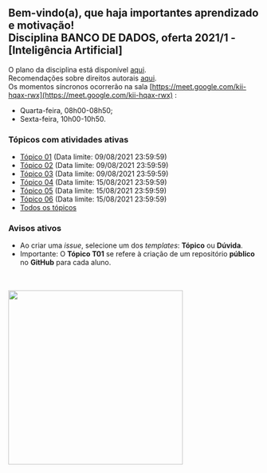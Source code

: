 ## Bem-vindo(a), que haja importantes aprendizado e motivação!<br> Disciplina **BANCO DE DADOS**, oferta 2021/1 - [Inteligência Artificial]

O plano da disciplina está disponível [aqui](./media/bd-2021-1-bia-plano.pdf).<br>
Recomendações sobre direitos autorais [aqui](./media/recomendacao-prograd.pdf).<br>
Os momentos síncronos ocorrerão na sala [https://meet.google.com/kii-hqax-rwx](https://meet.google.com/kii-hqax-rwx) :
- Quarta-feira, 08h00-08h50;
- Sexta-feira, 10h00-10h50.



### Tópicos com atividades ativas

- [Tópico 01](./topicos/topico-01.md) (Data limite: 09/08/2021 23:59:59)<br>
- [Tópico 02](./topicos/topico-02.md) (Data limite: 09/08/2021 23:59:59)<br>
- [Tópico 03](./topicos/topico-03.md) (Data limite: 09/08/2021 23:59:59)<br>
- [Tópico 04](./topicos/topico-04.md) (Data limite: 15/08/2021 23:59:59)<br>
- [Tópico 05](./topicos/topico-05.md) (Data limite: 15/08/2021 23:59:59)<br>
- [Tópico 06](./topicos/topico-06.md) (Data limite: 15/08/2021 23:59:59)<br>
- [Todos os tópicos](topicos/topicos.md)

### Avisos ativos

- Ao criar uma *issue*, selecione um dos *templates*: **Tópico** ou **Dúvida**.
- Importante: O **Tópico T01** se refere à criação de um repositório **público** no **GitHub** para cada aluno.
<br>
<br>
<img src="./media/franki-chamaki-1K6IQsQbizI-unsplash.jpg" width="350">

